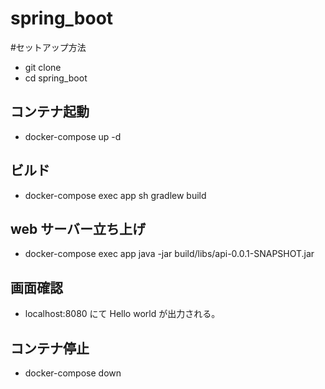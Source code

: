 # spring_boot

#セットアップ方法

- git clone
- cd spring_boot

## コンテナ起動

- docker-compose up -d

## ビルド

- docker-compose exec app sh gradlew build

## web サーバー立ち上げ

- docker-compose exec app java -jar build/libs/api-0.0.1-SNAPSHOT.jar

## 画面確認

- localhost:8080 にて Hello world が出力される。

## コンテナ停止

- docker-compose down
